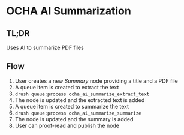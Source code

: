 # OCHA AI Summarization

## TL;DR

Uses AI to summarize PDF files

## Flow

1. User creates a new *Summary* node providing a title and a PDF file
2. A queue item is created to extract the text
3. `drush queue:process ocha_ai_summarize_extract_text`
4. The node is updated and the extracted text is added
5. A queue item is created to summarize the text
6. `drush queue:process ocha_ai_summarize_summarize`
7. The node is updated and the summary is added
8. User can proof-read and publish the node

